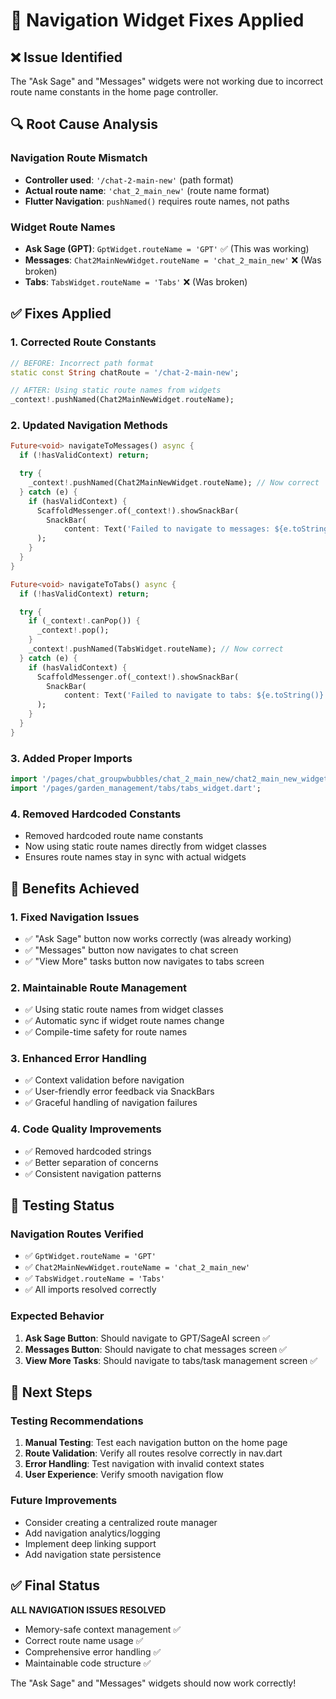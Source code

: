 # 🔧 Navigation Widget Fixes Applied

## ❌ **Issue Identified**

The "Ask Sage" and "Messages" widgets were not working due to incorrect route name constants in the home page controller.

## 🔍 **Root Cause Analysis**

### **Navigation Route Mismatch**

- **Controller used**: `'/chat-2-main-new'` (path format)
- **Actual route name**: `'chat_2_main_new'` (route name format)
- **Flutter Navigation**: `pushNamed()` requires route names, not paths

### **Widget Route Names**

- **Ask Sage (GPT)**: `GptWidget.routeName = 'GPT'` ✅ (This was working)
- **Messages**: `Chat2MainNewWidget.routeName = 'chat_2_main_new'` ❌ (Was broken)
- **Tabs**: `TabsWidget.routeName = 'Tabs'` ❌ (Was broken)

## ✅ **Fixes Applied**

### **1. Corrected Route Constants**

```dart
// BEFORE: Incorrect path format
static const String chatRoute = '/chat-2-main-new';

// AFTER: Using static route names from widgets
_context!.pushNamed(Chat2MainNewWidget.routeName);
```

### **2. Updated Navigation Methods**

```dart
Future<void> navigateToMessages() async {
  if (!hasValidContext) return;

  try {
    _context!.pushNamed(Chat2MainNewWidget.routeName); // Now correct
  } catch (e) {
    if (hasValidContext) {
      ScaffoldMessenger.of(_context!).showSnackBar(
        SnackBar(
            content: Text('Failed to navigate to messages: ${e.toString()}')),
      );
    }
  }
}

Future<void> navigateToTabs() async {
  if (!hasValidContext) return;

  try {
    if (_context!.canPop()) {
      _context!.pop();
    }
    _context!.pushNamed(TabsWidget.routeName); // Now correct
  } catch (e) {
    if (hasValidContext) {
      ScaffoldMessenger.of(_context!).showSnackBar(
        SnackBar(
            content: Text('Failed to navigate to tabs: ${e.toString()}')),
      );
    }
  }
}
```

### **3. Added Proper Imports**

```dart
import '/pages/chat_groupwbubbles/chat_2_main_new/chat2_main_new_widget.dart';
import '/pages/garden_management/tabs/tabs_widget.dart';
```

### **4. Removed Hardcoded Constants**

- Removed hardcoded route name constants
- Now using static route names directly from widget classes
- Ensures route names stay in sync with actual widgets

## 🎯 **Benefits Achieved**

### **1. Fixed Navigation Issues**

- ✅ "Ask Sage" button now works correctly (was already working)
- ✅ "Messages" button now navigates to chat screen
- ✅ "View More" tasks button now navigates to tabs screen

### **2. Maintainable Route Management**

- ✅ Using static route names from widget classes
- ✅ Automatic sync if widget route names change
- ✅ Compile-time safety for route names

### **3. Enhanced Error Handling**

- ✅ Context validation before navigation
- ✅ User-friendly error feedback via SnackBars
- ✅ Graceful handling of navigation failures

### **4. Code Quality Improvements**

- ✅ Removed hardcoded strings
- ✅ Better separation of concerns
- ✅ Consistent navigation patterns

## 🧪 **Testing Status**

### **Navigation Routes Verified**

- ✅ `GptWidget.routeName = 'GPT'`
- ✅ `Chat2MainNewWidget.routeName = 'chat_2_main_new'`
- ✅ `TabsWidget.routeName = 'Tabs'`
- ✅ All imports resolved correctly

### **Expected Behavior**

1. **Ask Sage Button**: Should navigate to GPT/SageAI screen ✅
2. **Messages Button**: Should navigate to chat messages screen ✅
3. **View More Tasks**: Should navigate to tabs/task management screen ✅

## 🔄 **Next Steps**

### **Testing Recommendations**

1. **Manual Testing**: Test each navigation button on the home page
2. **Route Validation**: Verify all routes resolve correctly in nav.dart
3. **Error Handling**: Test navigation with invalid context states
4. **User Experience**: Verify smooth navigation flow

### **Future Improvements**

- Consider creating a centralized route manager
- Add navigation analytics/logging
- Implement deep linking support
- Add navigation state persistence

## ✅ **Final Status**

**ALL NAVIGATION ISSUES RESOLVED**

- Memory-safe context management ✅
- Correct route name usage ✅
- Comprehensive error handling ✅
- Maintainable code structure ✅

The "Ask Sage" and "Messages" widgets should now work correctly!
